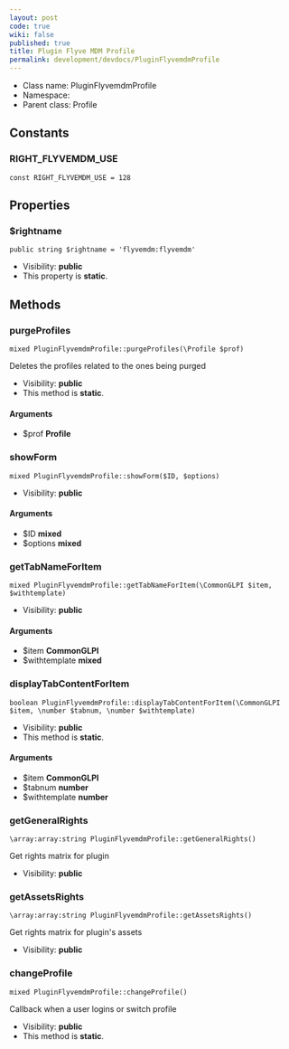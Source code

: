```yaml
---
layout: post
code: true
wiki: false
published: true
title: Plugin Flyve MDM Profile
permalink: development/devdocs/PluginFlyvemdmProfile
---
```


* Class name: PluginFlyvemdmProfile
* Namespace: 
* Parent class: Profile



Constants
----------


### RIGHT_FLYVEMDM_USE

    const RIGHT_FLYVEMDM_USE = 128





Properties
----------


### $rightname

    public string $rightname = 'flyvemdm:flyvemdm'





* Visibility: **public**
* This property is **static**.


Methods
-------


### purgeProfiles

    mixed PluginFlyvemdmProfile::purgeProfiles(\Profile $prof)

Deletes the profiles related to the ones being purged



* Visibility: **public**
* This method is **static**.


#### Arguments
* $prof **Profile**



### showForm

    mixed PluginFlyvemdmProfile::showForm($ID, $options)





* Visibility: **public**


#### Arguments
* $ID **mixed**
* $options **mixed**



### getTabNameForItem

    mixed PluginFlyvemdmProfile::getTabNameForItem(\CommonGLPI $item, $withtemplate)





* Visibility: **public**


#### Arguments
* $item **CommonGLPI**
* $withtemplate **mixed**



### displayTabContentForItem

    boolean PluginFlyvemdmProfile::displayTabContentForItem(\CommonGLPI $item, \number $tabnum, \number $withtemplate)





* Visibility: **public**
* This method is **static**.


#### Arguments
* $item **CommonGLPI**
* $tabnum **number**
* $withtemplate **number**



### getGeneralRights

    \array:array:string PluginFlyvemdmProfile::getGeneralRights()

Get rights matrix for plugin



* Visibility: **public**




### getAssetsRights

    \array:array:string PluginFlyvemdmProfile::getAssetsRights()

Get rights matrix for plugin's assets



* Visibility: **public**




### changeProfile

    mixed PluginFlyvemdmProfile::changeProfile()

Callback when a user logins or switch profile



* Visibility: **public**
* This method is **static**.



